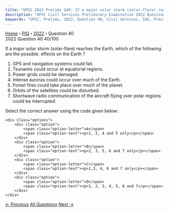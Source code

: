 ```yaml
---
title: "UPSC 2022 Prelims Q40: If a major solar storm (solar-flare) reaches the Earth, whic..."
description: "UPSC Civil Services Preliminary Examination 2022 Question 40 with options and answer"
keywords: "UPSC, Prelims, 2022, Question 40, Civil Services, IAS, Previous Year Questions"
---
```


<nav class="breadcrumb">
    <a href="../../">Home</a>
    <span>›</span>
    <a href="../">PIQ</a>
    <span>›</span>
    <a href="./">2022</a>
    <span>›</span>
    <span>Question 40</span>
</nav>

<div class="question-header">
    <div class="question-meta">
        <span class="year-badge">2022</span>
        <span class="question-number">Question 40</span>
        <span class="progress">40/100</span>
    </div>
    <div class="progress-bar">
        <div class="progress-fill" style="width: 40.0%"></div>
    </div>
</div>

<div class="question-content">
    <div class="question-text">
        <p>If a major solar storm (solar-flare) reaches the Earth, which of the following<br />
are the possible. effects on the Earth ?</p>
<ol>
<li>GPS and navigation systems could fail.</li>
<li>Tsunamis could occur at equatorial regions.</li>
<li>Power grids could be damaged.</li>
<li>Intense auroras could occur over much of the Earth.</li>
<li>Forest fires could take place over much of the planet.</li>
<li>Orbits of the satellites could be disturbed.</li>
<li>Shortwave radio communication of the aircraft flying over polar regions could be interrupted.</li>
</ol>
<p>Select the correct answer using the code given below:</p>
    </div>
    
    <div class="options">
        <div class="option">
            <span class="option-letter">A</span>
            <span class="option-text"><p>1, 2, 4 and 5 only</p></span>
        </div>
        <div class="option">
            <span class="option-letter">B</span>
            <span class="option-text"><p>2, 3, 5, 6 and 7 only</p></span>
        </div>
        <div class="option">
            <span class="option-letter">C</span>
            <span class="option-text"><p>1,3, 4, 6 and 7 only</p></span>
        </div>
        <div class="option">
            <span class="option-letter">D</span>
            <span class="option-text"><p>1, 2, 3, 4, 5, 6 and 7</p></span>
        </div>
    </div>
</div>

<div class="question-nav">
    <a href="../q039-in-the-context-of-vaccines-manufactured-to-prevent/" class="nav-btn prev">← Previous</a>
    <a href="../" class="nav-btn center">All Questions</a>
    <a href="../q041-climate-action-tracker-which-monitors-the-emission/" class="nav-btn next">Next →</a>
</div>

